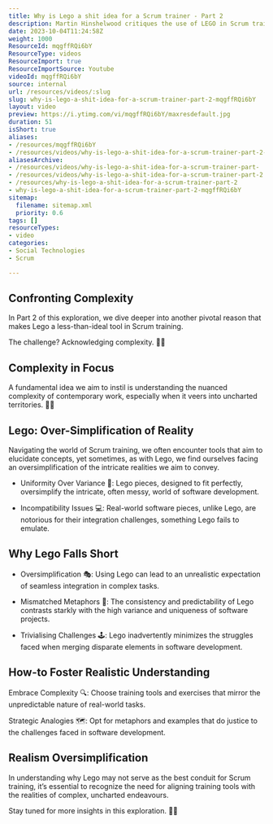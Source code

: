 ```yaml
---
title: Why is Lego a shit idea for a Scrum trainer - Part 2
description: Martin Hinshelwood critiques the use of LEGO in Scrum training, explaining why it's a poor choice for professional Scrum trainers. Discover more in Part 2!
date: 2023-10-04T11:24:58Z
weight: 1000
ResourceId: mqgffRQi6bY
ResourceType: videos
ResourceImport: true
ResourceImportSource: Youtube
videoId: mqgffRQi6bY
source: internal
url: /resources/videos/:slug
slug: why-is-lego-a-shit-idea-for-a-scrum-trainer-part-2-mqgffRQi6bY
layout: video
preview: https://i.ytimg.com/vi/mqgffRQi6bY/maxresdefault.jpg
duration: 51
isShort: true
aliases:
- /resources/mqgffRQi6bY
- /resources/videos/why-is-lego-a-shit-idea-for-a-scrum-trainer-part-2-mqgffRQi6bY
aliasesArchive:
- /resources/videos/why-is-lego-a-shit-idea-for-a-scrum-trainer-part-
- /resources/videos/why-is-lego-a-shit-idea-for-a-scrum-trainer-part-2
- /resources/why-is-lego-a-shit-idea-for-a-scrum-trainer-part-2
- why-is-lego-a-shit-idea-for-a-scrum-trainer-part-2-mqgffRQi6bY
sitemap:
  filename: sitemap.xml
  priority: 0.6
tags: []
resourceTypes:
- video
categories:
- Social Technologies
- Scrum

---
```

## Confronting Complexity 

In Part 2 of this exploration, we dive deeper into another pivotal reason that makes Lego a less-than-ideal tool in Scrum training.  

The challenge? Acknowledging complexity. 🤯🚀 

## Complexity in Focus 

A fundamental idea we aim to instil is understanding the nuanced complexity of contemporary work, especially when it veers into uncharted territories. 🌌💼 

## Lego: Over-Simplification of Reality 

Navigating the world of Scrum training, we often encounter tools that aim to elucidate concepts, yet sometimes, as with Lego, we find ourselves facing an oversimplification of the intricate realities we aim to convey. 

- Uniformity Over Variance 🧱: Lego pieces, designed to fit perfectly, oversimplify the intricate, often messy, world of software development. 

- Incompatibility Issues 💻: Real-world software pieces, unlike Lego, are notorious for their integration challenges, something Lego fails to emulate. 

## Why Lego Falls Short 

- Oversimplification 🎭: Using Lego can lead to an unrealistic expectation of seamless integration in complex tasks. 

- Mismatched Metaphors 🤹: The consistency and predictability of Lego contrasts starkly with the high variance and uniqueness of software projects. 

- Trivialising Challenges 🕹️: Lego inadvertently minimizes the struggles faced when merging disparate elements in software development. 

## How-to Foster Realistic Understanding 

Embrace Complexity 🔍: Choose training tools and exercises that mirror the unpredictable nature of real-world tasks. 

Strategic Analogies 🗺️: Opt for metaphors and examples that do justice to the challenges faced in software development. 

## Realism Oversimplification 

In understanding why Lego may not serve as the best conduit for Scrum training, it’s essential to recognize the need for aligning training tools with the realities of complex, uncharted endeavours.  

Stay tuned for more insights in this exploration. 🌟🔄
